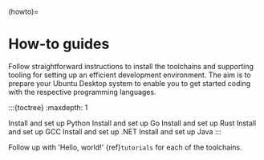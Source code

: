 (howto)=
# How-to guides

Follow straightforward instructions to install the toolchains and supporting tooling for setting up an efficient development environment. The aim is to prepare your Ubuntu Desktop system to enable you to get started coding with the respective programming languages.

:::{toctree}
:maxdepth: 1

Install and set up Python <python-setup>
Install and set up Go <go-setup>
Install and set up Rust <rust-setup>
Install and set up GCC <gcc-setup>
Install and set up .NET <dotnet-setup>
Install and set up Java <java-setup>
:::

Follow up with 'Hello, world!' {ref}`tutorials` for each of the toolchains.
